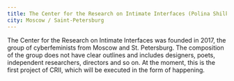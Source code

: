 ```yaml
---
title: The Center for the Research on Intimate Interfaces (Polina Shilkinite, Sasha Pistoletova, Jozhi Stolet)
city: Moscow / Saint-Petersburg
---
```


The Center for the Research on Intimate Interfaces was founded in 2017, the group of cyberfeminists from Moscow and St. Petersburg. The composition of the group does not have clear outlines and includes designers, poets, independent researchers, directors and so on. At the moment, this is the first project of CRII, which will be executed in the form of happening.
